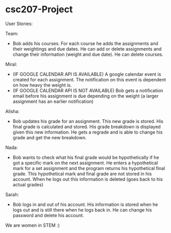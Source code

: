 # csc207-Project

User Stories:

Team:
- Bob adds his courses. For each course he adds the assignments and their weightings and due dates. He can add or delete assignments and change their information (weight and due date). He can delete courses. 

Miral:
- (IF GOOGLE CALENDAR API IS AVAILABLE) A google calendar event is created for each assignment. The notification on this event is dependent on how heavy the weight is.
- (IF GOOGLE CALENDAR API IS NOT AVAILABLE) Bob gets a notification email before his assignment is due depending on the weight (a larger assignment has an earlier notification)

Alisha:
- Bob updates his grade for an assignment. This new grade is stored. His final grade is calculated and stored. His grade breakdown is displayed given this new information. He gets a regrade and is able to change his grade and get the new breakdown.

Nada:
- Bob wants to check what his final grade would be hypothetically if he got a specific mark on the next assignment. He enters a hypothetical mark for a set assignment and the program returns his hypothetical final grade. This hypothetical mark and final grade are not stored in his account. When he logs out this information is deleted (goes back to his actual grades)

Sarah:
- Bob logs in and out of his account. His information is stored when he logs out and is still there when he logs back in. He can change his password and delete his account. 


We are women in STEM :)